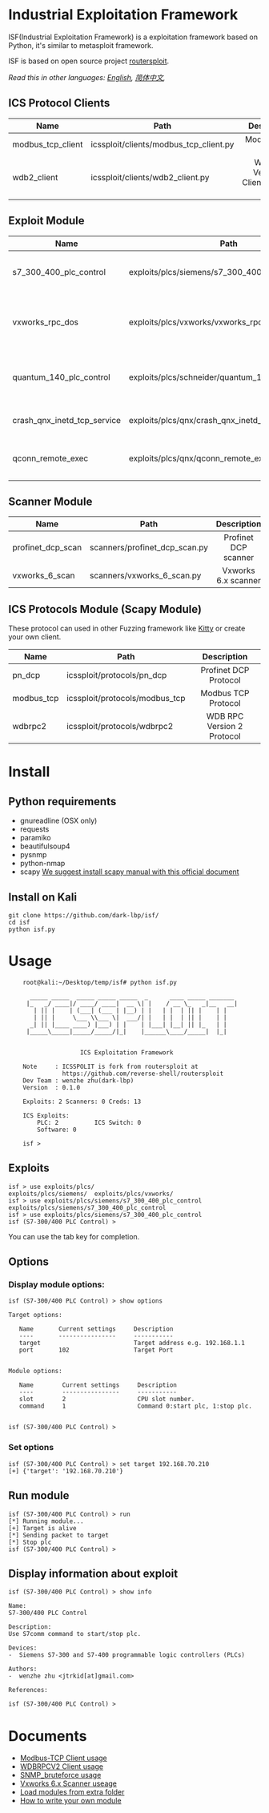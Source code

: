 # Industrial Exploitation Framework
ISF(Industrial Exploitation Framework) is a exploitation framework based on Python, it's similar to metasploit framework. 

ISF is based on open source project [routersploit](https://github.com/reverse-shell/routersploit).

*Read this in other languages: [English](README.md), [简体中文](README.zh-cn.md),*


## ICS Protocol Clients
| Name               | Path                                   | Description            |
| -------------------| ---------------------------------------|:----------------------:|  
| modbus_tcp_client  | icssploit/clients/modbus_tcp_client.py | Modbus-TCP Client      |
| wdb2_client        | icssploit/clients/wdb2_client.py       | WdbRPC Version 2 Client(Vxworks 6.x)|


## Exploit Module
| Name                    | Path                                                              | Description                              |
| ------------------------| ------------------------------------------------------------------|:----------------------------------------:|  
| s7_300_400_plc_control  | exploits/plcs/siemens/s7_300_400_plc_control.py                   | S7-300/400 PLC start/stop                |
| vxworks_rpc_dos         | exploits/plcs/vxworks/vxworks_rpc_dos.py                          | Vxworks RPC remote dos（CVE-2015-7599）  |
| quantum_140_plc_control | exploits/plcs/schneider/quantum_140_plc_control.py                | Schneider Quantum 140 series PLC start/stop |
| crash_qnx_inetd_tcp_service | exploits/plcs/qnx/crash_qnx_inetd_tcp_service.py              | QNX Inetd TCP service dos               |
| qconn_remote_exec       | exploits/plcs/qnx/qconn_remote_exec.py                            | QNX qconn remote code execution         |


## Scanner Module
| Name                    | Path                                                              | Description                             |
| ------------------------| ------------------------------------------------------------------|:---------------------------------------:|  
| profinet_dcp_scan       | scanners/profinet_dcp_scan.py                                     | Profinet DCP scanner                    |
| vxworks_6_scan          | scanners/vxworks_6_scan.py                                        | Vxworks 6.x scanner                     |



## ICS Protocols Module (Scapy Module)
These protocol can used in other Fuzzing framework like [Kitty](https://github.com/cisco-sas/kitty) or create your own client.
 
| Name                    | Path                                                              | Description                             |
| ------------------------| ------------------------------------------------------------------|:---------------------------------------:|  
| pn_dcp                  | icssploit/protocols/pn_dcp                                        | Profinet DCP Protocol                   |
| modbus_tcp              | icssploit/protocols/modbus_tcp                                    | Modbus TCP Protocol                     |
| wdbrpc2                 | icssploit/protocols/wdbrpc2                                       | WDB RPC Version 2 Protocol              |



# Install

## Python requirements
* gnureadline (OSX only)
* requests
* paramiko
* beautifulsoup4
* pysnmp
* python-nmap
* scapy [We suggest install scapy manual with this official document](http://scapy.readthedocs.io/en/latest/installation.html)

## Install on Kali
    git clone https://github.com/dark-lbp/isf/
    cd isf
    python isf.py


# Usage
        root@kali:~/Desktop/temp/isf# python isf.py
        
          _____ _____  _____ _____ _____  _      ____ _____ _______
         |_   _/ ____|/ ____/ ____|  __ \| |    / __ \_   _|__   __|
           | || |    | (___| (___ | |__) | |   | |  | || |    | |
           | || |     \___ \\___ \|  ___/| |   | |  | || |    | |
          _| || |____ ____) |___) | |    | |___| |__| || |_   | |
         |_____\_____|_____/_____/|_|    |______\____/_____|  |_|
        
        
                        ICS Exploitation Framework
        
        Note     : ICSSPOLIT is fork from routersploit at
                   https://github.com/reverse-shell/routersploit
        Dev Team : wenzhe zhu(dark-lbp)
        Version  : 0.1.0
        
        Exploits: 2 Scanners: 0 Creds: 13
        
        ICS Exploits:
            PLC: 2          ICS Switch: 0
            Software: 0
        
        isf >

## Exploits
    isf > use exploits/plcs/
    exploits/plcs/siemens/  exploits/plcs/vxworks/
    isf > use exploits/plcs/siemens/s7_300_400_plc_control
    exploits/plcs/siemens/s7_300_400_plc_control
    isf > use exploits/plcs/siemens/s7_300_400_plc_control
    isf (S7-300/400 PLC Control) >
    
You can use the tab key for completion.


## Options
### Display module options:
    isf (S7-300/400 PLC Control) > show options
    
    Target options:
    
       Name       Current settings     Description
       ----       ----------------     -----------
       target                          Target address e.g. 192.168.1.1
       port       102                  Target Port
    
    
    Module options:
    
       Name        Current settings     Description
       ----        ----------------     -----------
       slot        2                    CPU slot number.
       command     1                    Command 0:start plc, 1:stop plc.
    
    
    isf (S7-300/400 PLC Control) >
    
### Set options
    isf (S7-300/400 PLC Control) > set target 192.168.70.210
    [+] {'target': '192.168.70.210'}
    

## Run module
    isf (S7-300/400 PLC Control) > run
    [*] Running module...
    [+] Target is alive
    [*] Sending packet to target
    [*] Stop plc
    isf (S7-300/400 PLC Control) >
    
## Display information about exploit
    isf (S7-300/400 PLC Control) > show info
    
    Name:
    S7-300/400 PLC Control
    
    Description:
    Use S7comm command to start/stop plc.
    
    Devices:
    -  Siemens S7-300 and S7-400 programmable logic controllers (PLCs)
    
    Authors:
    -  wenzhe zhu <jtrkid[at]gmail.com>
    
    References:
    
    isf (S7-300/400 PLC Control) >
    
# Documents
* [Modbus-TCP Client usage](docs/modbus_tcp_client.en-us.md)
* [WDBRPCV2 Client usage](docs/wdbrpc_v2_client.en-us.md)
* [SNMP_bruteforce usage](docs/snmp_bruteforce.en-us.md)
* [Vxworks 6.x Scanner useage](docs/vxworks_6_scan.en-us.md)
* [Load modules from extra folder](docs/load_extra_modules_from_folder.en-us.md)
* [How to write your own module](docs/how_to_create_module.en-us.md)